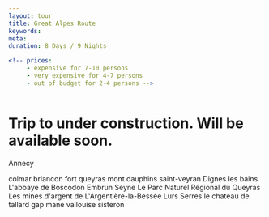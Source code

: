 ```yaml
---
layout: tour
title: Great Alpes Route
keywords:  
meta: 
duration: 8 Days / 9 Nights

<!-- prices: 
     - expensive for 7-10 persons
     - very expensive for 4-7 persons
     - out of budget for 2-4 persons -->
---
```


# Trip to  under construction. Will be available soon.

Annecy

colmar
briancon
fort queyras
mont dauphins
saint-veyran
Dignes les bains
L'abbaye de Boscodon
Embrun
Seyne
Le Parc Naturel Régional du Queyras
Les mines d'argent de L'Argentière-la-Bessée
Lurs
Serres
le chateau de tallard
gap
mane
vallouise
sisteron